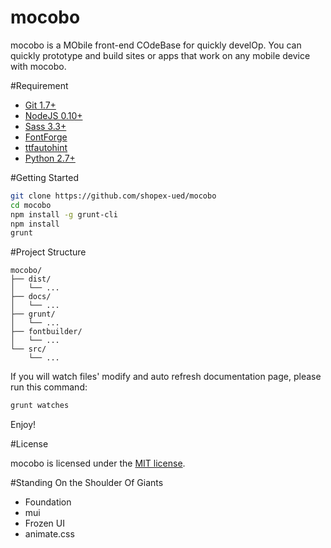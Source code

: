 # mocobo

mocobo is a MObile front-end COdeBase for quickly develOp. You can quickly prototype and build sites or apps that work on any mobile device with mocobo.

#Requirement

- [Git 1.7+](https://git-scm.com/)
- [NodeJS 0.10+](https://nodejs.org/)
- [Sass 3.3+](http://sass-lang.com/)
- [FontForge](http://fontforge.github.io/en-US/)
- [ttfautohint](http://www.freetype.org/ttfautohint/)
- [Python 2.7+](https://www.python.org/downloads/)

#Getting Started

```bash
git clone https://github.com/shopex-ued/mocobo
cd mocobo
npm install -g grunt-cli
npm install
grunt
```
#Project Structure

```
mocobo/
├── dist/
│   └── ...
├── docs/
│   └── ...
├── grunt/
│   └── ...
├── fontbuilder/
│   └── ...
└── src/
    └── ...
```

If you will watch files' modify and auto refresh documentation page, please run this command:

```bash
grunt watches
```

Enjoy!

#License

mocobo is licensed under the [MIT license](LICENSE).

#Standing On the Shoulder Of Giants

- Foundation
- mui
- Frozen UI
- animate.css
